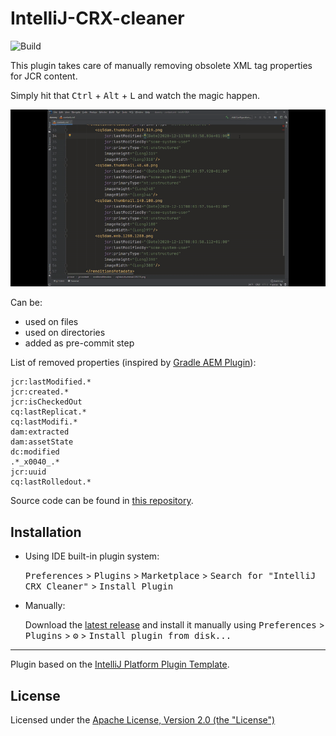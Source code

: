 # IntelliJ-CRX-cleaner

![Build](https://github.com/Mateusz512/IntelliJ-CRX-cleaner/actions/workflows/build.yml/badge.svg)

<!-- Plugin description -->
This plugin takes care of manually removing obsolete XML tag properties for JCR content.


Simply hit that <kbd>Ctrl</kbd> + <kbd>Alt</kbd> + <kbd>L</kbd> and watch the magic happen.


![A demo of the plugin](https://github.com/Mateusz512/IntelliJ-CRX-cleaner/raw/main/doc/crx-cleaner.gif)


Can be:
* used on files
* used on directories
* added as pre-commit step


List of removed properties (inspired by [Gradle AEM Plugin](https://github.com/Cognifide/gradle-aem-plugin/blob/master/docs/package-sync-plugin.md#default-cleaning-configuration)):

```
jcr:lastModified.*
jcr:created.*
jcr:isCheckedOut
cq:lastReplicat.*
cq:lastModifi.*
dam:extracted
dam:assetState
dc:modified
.*_x0040_.*
jcr:uuid
cq:lastRolledout.*
```


Source code can be found in [this repository](https://github.com/Mateusz512/IntelliJ-CRX-cleaner).

<!-- Plugin description end -->

## Installation

- Using IDE built-in plugin system:
  
  <kbd>Preferences</kbd> > <kbd>Plugins</kbd> > <kbd>Marketplace</kbd> > <kbd>Search for "IntelliJ CRX Cleaner"</kbd> >
  <kbd>Install Plugin</kbd>
  
- Manually:

  Download the [latest release](https://github.com/Mateusz512/IntelliJ-CRX-cleaner/releases/latest) and install it manually using
  <kbd>Preferences</kbd> > <kbd>Plugins</kbd> > <kbd>⚙️</kbd> > <kbd>Install plugin from disk...</kbd>


---
Plugin based on the [IntelliJ Platform Plugin Template][template].

[template]: https://github.com/JetBrains/intellij-platform-plugin-template


## License

Licensed under the [Apache License, Version 2.0 (the "License")](https://www.apache.org/licenses/LICENSE-2.0.txt)
